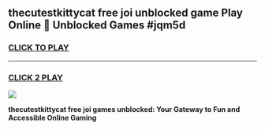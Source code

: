 
## thecutestkittycat free joi unblocked game Play Online 👋 Unblocked Games #jqm5d
<h3>
<a href="https://premium.freeplayer.one?title=thecutestkittycat_free_joi&ref=21F">CLICK TO PLAY</a></h3>
<hr>

<h3>
<a href="https://premium.freeplayer.one?title=thecutestkittycat_free_joi&ref=21F">CLICK 2 PLAY</a>
  
</h3>

<a href="https://premium.freeplayer.one?title=thecutestkittycat_free_joi&ref=21F/"><img src="https://clearcache.store/games.png"></a>


**thecutestkittycat free joi games unblocked: Your Gateway to Fun and Accessible Online Gaming**
